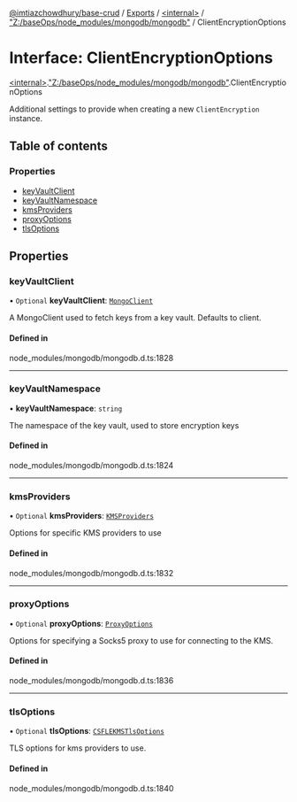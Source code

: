 [@imtiazchowdhury/base-crud](../README.md) / [Exports](../modules.md) / [\<internal\>](../modules/internal_.md) / ["Z:/baseOps/node\_modules/mongodb/mongodb"](../modules/internal_._Z__baseOps_node_modules_mongodb_mongodb_.md) / ClientEncryptionOptions

# Interface: ClientEncryptionOptions

[\<internal\>](../modules/internal_.md).["Z:/baseOps/node\_modules/mongodb/mongodb"](../modules/internal_._Z__baseOps_node_modules_mongodb_mongodb_.md).ClientEncryptionOptions

Additional settings to provide when creating a new `ClientEncryption` instance.

## Table of contents

### Properties

- [keyVaultClient](internal_._Z__baseOps_node_modules_mongodb_mongodb_.ClientEncryptionOptions.md#keyvaultclient)
- [keyVaultNamespace](internal_._Z__baseOps_node_modules_mongodb_mongodb_.ClientEncryptionOptions.md#keyvaultnamespace)
- [kmsProviders](internal_._Z__baseOps_node_modules_mongodb_mongodb_.ClientEncryptionOptions.md#kmsproviders)
- [proxyOptions](internal_._Z__baseOps_node_modules_mongodb_mongodb_.ClientEncryptionOptions.md#proxyoptions)
- [tlsOptions](internal_._Z__baseOps_node_modules_mongodb_mongodb_.ClientEncryptionOptions.md#tlsoptions)

## Properties

### keyVaultClient

• `Optional` **keyVaultClient**: [`MongoClient`](../classes/internal_._Z__baseOps_node_modules_mongodb_mongodb_.MongoClient.md)

A MongoClient used to fetch keys from a key vault. Defaults to client.

#### Defined in

node_modules/mongodb/mongodb.d.ts:1828

___

### keyVaultNamespace

• **keyVaultNamespace**: `string`

The namespace of the key vault, used to store encryption keys

#### Defined in

node_modules/mongodb/mongodb.d.ts:1824

___

### kmsProviders

• `Optional` **kmsProviders**: [`KMSProviders`](internal_._Z__baseOps_node_modules_mongodb_mongodb_.KMSProviders.md)

Options for specific KMS providers to use

#### Defined in

node_modules/mongodb/mongodb.d.ts:1832

___

### proxyOptions

• `Optional` **proxyOptions**: [`ProxyOptions`](internal_._Z__baseOps_node_modules_mongodb_mongodb_.ProxyOptions.md)

Options for specifying a Socks5 proxy to use for connecting to the KMS.

#### Defined in

node_modules/mongodb/mongodb.d.ts:1836

___

### tlsOptions

• `Optional` **tlsOptions**: [`CSFLEKMSTlsOptions`](../modules/internal_._Z__baseOps_node_modules_mongodb_mongodb_.md#csflekmstlsoptions)

TLS options for kms providers to use.

#### Defined in

node_modules/mongodb/mongodb.d.ts:1840

